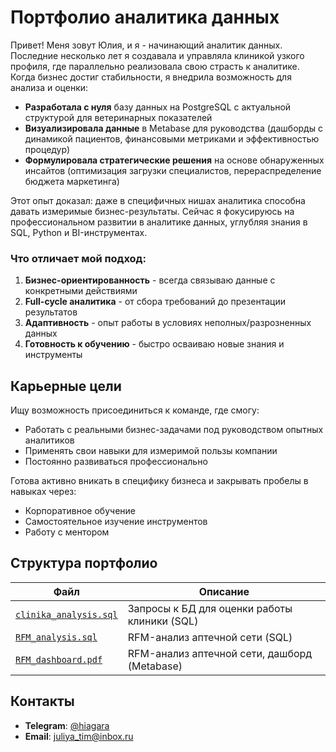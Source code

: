 # Портфолио аналитика данных

Привет! Меня зовут Юлия, и я - начинающий аналитик данных.
Последние несколько лет я создавала и управляла клиникой узкого профиля, где параллельно реализовала свою страсть к аналитике. Когда бизнес достиг стабильности, я внедрила возможность для анализа и оценки:

- **Разработала с нуля** базу данных на PostgreSQL с актуальной структурой для ветеринарных показателей
- **Визуализировала данные** в Metabase для руководства (дашборды с динамикой пациентов, финансовыми метриками и эффективностью процедур)
- **Формулировала стратегические решения** на основе обнаруженных инсайтов (оптимизация загрузки специалистов, перераспределение бюджета маркетинга)

Этот опыт доказал: даже в специфичных нишах аналитика способна давать измеримые бизнес-результаты. Сейчас я фокусируюсь на профессиональном развитии в аналитике данных, углубляя знания в SQL, Python и BI-инструментах.

### Что отличает мой подход:
1. **Бизнес-ориентированность** - всегда связываю данные с конкретными действиями
2. **Full-cycle аналитика** - от сбора требований до презентации результатов
3. **Адаптивность** - опыт работы в условиях неполных/разрозненных данных
4. **Готовность к обучению** - быстро осваиваю новые знания и инструменты

## Карьерные цели

Ищу возможность присоединиться к команде, где смогу:
- Работать с реальными бизнес-задачами под руководством опытных аналитиков
- Применять свои навыки для измеримой пользы компании
- Постоянно развиваться профессионально

Готова активно вникать в специфику бизнеса и закрывать пробелы в навыках через:
- Корпоративное обучение  
- Самостоятельное изучение инструментов  
- Работу с ментором  

## Структура портфолиo
| Файл | Описание                                     |
|------|----------------------------------------------|
| [`clinika_analysis.sql`](/clinika_analysis.sql) | Запросы к БД для оценки работы клиники (SQL) |
| [`RFM_analysis.sql`](/RFM_analysis.sql) | RFM-анализ аптечной сети (SQL)               |
| [`RFM_dashboard.pdf`](/RFM_dashboard.pdf) | RFM-анализ аптечной сети, дашборд (Metabase) |

## Контакты  
- **Telegram**: [@hiagara](https://t.me/hiagara)  
- **Email**: [juliya_tim@inbox.ru](mailto:juliya_tim@inbox.ru)